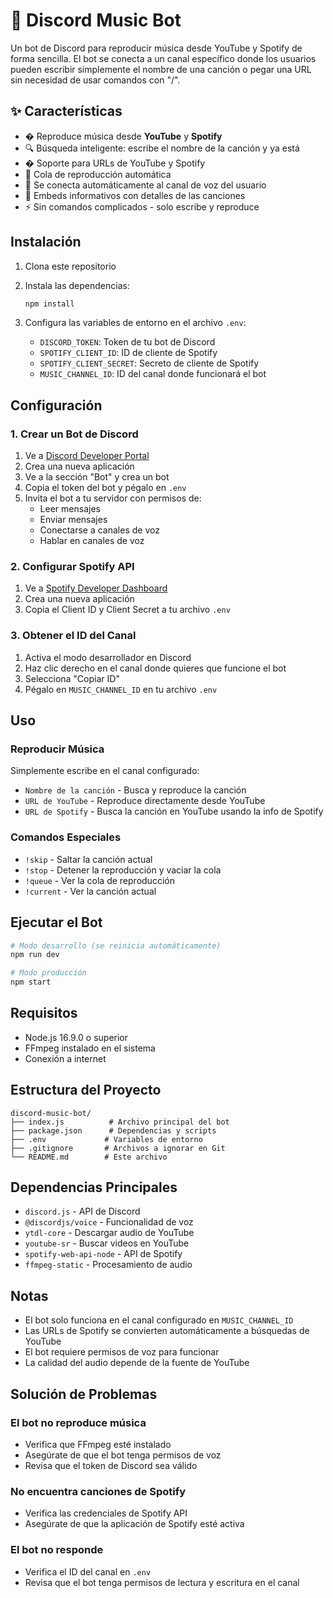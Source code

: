 # 🎵 Discord Music Bot

Un bot de Discord para reproducir música desde YouTube y Spotify de forma sencilla. El bot se conecta a un canal específico donde los usuarios pueden escribir simplemente el nombre de una canción o pegar una URL sin necesidad de usar comandos con "/".

## ✨ Características

- � Reproduce música desde **YouTube** y **Spotify**
- 🔍 Búsqueda inteligente: escribe el nombre de la canción y ya está
- � Soporte para URLs de YouTube y Spotify
- 📝 Cola de reproducción automática
- 🎯 Se conecta automáticamente al canal de voz del usuario
- 🎨 Embeds informativos con detalles de las canciones
- ⚡ Sin comandos complicados - solo escribe y reproduce

## Instalación

1. Clona este repositorio
2. Instala las dependencias:
   ```bash
   npm install
   ```

3. Configura las variables de entorno en el archivo `.env`:
   - `DISCORD_TOKEN`: Token de tu bot de Discord
   - `SPOTIFY_CLIENT_ID`: ID de cliente de Spotify
   - `SPOTIFY_CLIENT_SECRET`: Secreto de cliente de Spotify
   - `MUSIC_CHANNEL_ID`: ID del canal donde funcionará el bot

## Configuración

### 1. Crear un Bot de Discord

1. Ve a [Discord Developer Portal](https://discord.com/developers/applications)
2. Crea una nueva aplicación
3. Ve a la sección "Bot" y crea un bot
4. Copia el token del bot y pégalo en `.env`
5. Invita el bot a tu servidor con permisos de:
   - Leer mensajes
   - Enviar mensajes
   - Conectarse a canales de voz
   - Hablar en canales de voz

### 2. Configurar Spotify API

1. Ve a [Spotify Developer Dashboard](https://developer.spotify.com/dashboard/)
2. Crea una nueva aplicación
3. Copia el Client ID y Client Secret a tu archivo `.env`

### 3. Obtener el ID del Canal

1. Activa el modo desarrollador en Discord
2. Haz clic derecho en el canal donde quieres que funcione el bot
3. Selecciona "Copiar ID"
4. Pégalo en `MUSIC_CHANNEL_ID` en tu archivo `.env`

## Uso

### Reproducir Música

Simplemente escribe en el canal configurado:
- `Nombre de la canción` - Busca y reproduce la canción
- `URL de YouTube` - Reproduce directamente desde YouTube
- `URL de Spotify` - Busca la canción en YouTube usando la info de Spotify

### Comandos Especiales

- `!skip` - Saltar la canción actual
- `!stop` - Detener la reproducción y vaciar la cola
- `!queue` - Ver la cola de reproducción
- `!current` - Ver la canción actual

## Ejecutar el Bot

```bash
# Modo desarrollo (se reinicia automáticamente)
npm run dev

# Modo producción
npm start
```

## Requisitos

- Node.js 16.9.0 o superior
- FFmpeg instalado en el sistema
- Conexión a internet

## Estructura del Proyecto

```
discord-music-bot/
├── index.js          # Archivo principal del bot
├── package.json      # Dependencias y scripts
├── .env             # Variables de entorno
├── .gitignore       # Archivos a ignorar en Git
└── README.md        # Este archivo
```

## Dependencias Principales

- `discord.js` - API de Discord
- `@discordjs/voice` - Funcionalidad de voz
- `ytdl-core` - Descargar audio de YouTube
- `youtube-sr` - Buscar videos en YouTube
- `spotify-web-api-node` - API de Spotify
- `ffmpeg-static` - Procesamiento de audio

## Notas

- El bot solo funciona en el canal configurado en `MUSIC_CHANNEL_ID`
- Las URLs de Spotify se convierten automáticamente a búsquedas de YouTube
- El bot requiere permisos de voz para funcionar
- La calidad del audio depende de la fuente de YouTube

## Solución de Problemas

### El bot no reproduce música
- Verifica que FFmpeg esté instalado
- Asegúrate de que el bot tenga permisos de voz
- Revisa que el token de Discord sea válido

### No encuentra canciones de Spotify
- Verifica las credenciales de Spotify API
- Asegúrate de que la aplicación de Spotify esté activa

### El bot no responde
- Verifica el ID del canal en `.env`
- Revisa que el bot tenga permisos de lectura y escritura en el canal
